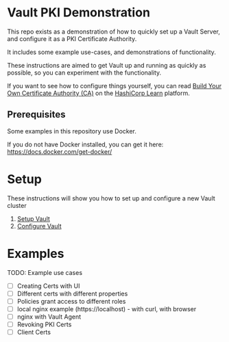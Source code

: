 # Vault PKI Demonstration

This repo exists as a demonstration of how to quickly set up a Vault Server, and configure it as a PKI Certificate Authority.

It includes some example use-cases, and demonstrations of functionality.

These instructions are aimed to get Vault up and running as quickly as possible, so you can experiment with the functionality.

If you want to see how to configure things yourself, you can read [Build Your Own Certificate Authority (CA)](https://learn.hashicorp.com/tutorials/vault/pki-engine) on the [HashiCorp Learn](https://learn.hashicorp.com/) platform.


## Prerequisites

Some examples in this repository use Docker.

If you do not have Docker installed, you can get it here: https://docs.docker.com/get-docker/

# Setup

These instructions will show you how to set up and configure a new Vault cluster

1. [Setup Vault](setup/000_hcp_vault.md)
2. [Configure Vault](setup/000_configure_vault.md)

# Examples

TODO: Example use cases

* [ ] Creating Certs with UI
* [ ] Different certs with different properties
* [ ] Policies grant access to different roles
* [ ] local nginx example (https://localhost) - with curl, with browser
* [ ] nginx with Vault Agent
* [ ] Revoking PKI Certs
* [ ] Client Certs
